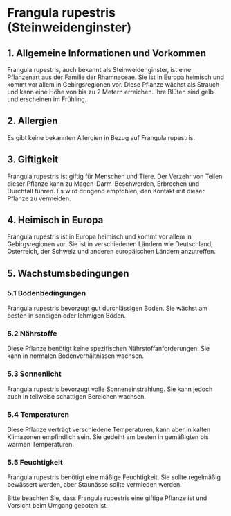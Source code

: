 # Frangula rupestris (Steinweidenginster)

## 1. Allgemeine Informationen und Vorkommen
Frangula rupestris, auch bekannt als Steinweidenginster, ist eine Pflanzenart aus der Familie der Rhamnaceae. Sie ist in Europa heimisch und kommt vor allem in Gebirgsregionen vor. Diese Pflanze wächst als Strauch und kann eine Höhe von bis zu 2 Metern erreichen. Ihre Blüten sind gelb und erscheinen im Frühling.

## 2. Allergien
Es gibt keine bekannten Allergien in Bezug auf Frangula rupestris.

## 3. Giftigkeit
Frangula rupestris ist giftig für Menschen und Tiere. Der Verzehr von Teilen dieser Pflanze kann zu Magen-Darm-Beschwerden, Erbrechen und Durchfall führen. Es wird dringend empfohlen, den Kontakt mit dieser Pflanze zu vermeiden.

## 4. Heimisch in Europa
Frangula rupestris ist in Europa heimisch und kommt vor allem in Gebirgsregionen vor. Sie ist in verschiedenen Ländern wie Deutschland, Österreich, der Schweiz und anderen europäischen Ländern anzutreffen.

## 5. Wachstumsbedingungen
### 5.1 Bodenbedingungen
Frangula rupestris bevorzugt gut durchlässigen Boden. Sie wächst am besten in sandigen oder lehmigen Böden.

### 5.2 Nährstoffe
Diese Pflanze benötigt keine spezifischen Nährstoffanforderungen. Sie kann in normalen Bodenverhältnissen wachsen.

### 5.3 Sonnenlicht
Frangula rupestris bevorzugt volle Sonneneinstrahlung. Sie kann jedoch auch in teilweise schattigen Bereichen wachsen.

### 5.4 Temperaturen
Diese Pflanze verträgt verschiedene Temperaturen, kann aber in kalten Klimazonen empfindlich sein. Sie gedeiht am besten in gemäßigten bis warmen Temperaturen.

### 5.5 Feuchtigkeit
Frangula rupestris benötigt eine mäßige Feuchtigkeit. Sie sollte regelmäßig bewässert werden, aber Staunässe sollte vermieden werden.

Bitte beachten Sie, dass Frangula rupestris eine giftige Pflanze ist und Vorsicht beim Umgang geboten ist.
